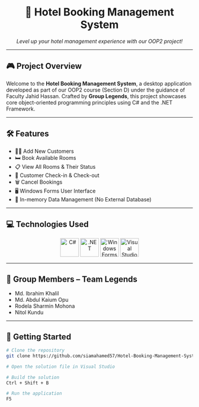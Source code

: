 <!-- Animated Banner -->


<h1 align="center">🏨 Hotel Booking Management System</h1>

<p align="center">
  <i>Level up your hotel management experience with our OOP2 project!</i>
</p>

---

## 🎮 Project Overview

Welcome to the **Hotel Booking Management System**, a desktop application developed as part of our OOP2 course (Section D) under the guidance of Faculty Jahid Hassan. Crafted by **Group Legends**, this project showcases core object-oriented programming principles using C# and the .NET Framework.

---

## 🛠️ Features

- 🧑‍💼 Add New Customers
- 🛏️ Book Available Rooms
- 📋 View All Rooms & Their Status
- 🔑 Customer Check-in & Check-out
- 🗑️ Cancel Bookings
- 🖥️ Windows Forms User Interface
- 💾 In-memory Data Management (No External Database)

---

## 💻 Technologies Used

<div align="center">
  <img src="https://cdn.jsdelivr.net/gh/devicons/devicon/icons/csharp/csharp-original.svg" height="50" alt="C#" />
  <img src="https://cdn.jsdelivr.net/gh/devicons/devicon/icons/dot-net/dot-net-original.svg" height="50" alt=".NET" />
  <img src="https://cdn.jsdelivr.net/gh/devicons/devicon/icons/windows8/windows8-original.svg" height="50" alt="Windows Forms" />
  <img src="https://cdn.jsdelivr.net/gh/devicons/devicon/icons/visualstudio/visualstudio-plain.svg" height="50" alt="Visual Studio" />
</div>

---

## 👥 Group Members – Team Legends

- Md. Ibrahim Khalil
- Md. Abdul Kaium Opu
- Rodela Sharmin Mohona
- Nitol Kundu

---

## 🚀 Getting Started

```bash
# Clone the repository
git clone https://github.com/siamahamed57/Hotel-Booking-Management-System.git

# Open the solution file in Visual Studio

# Build the solution
Ctrl + Shift + B

# Run the application
F5
